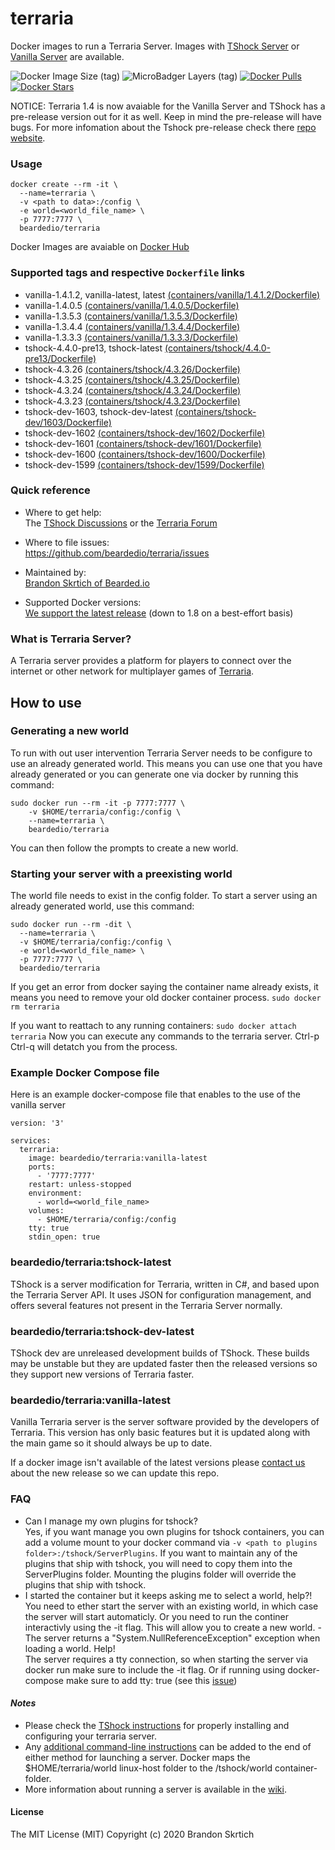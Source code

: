 # terraria

Docker images to run a Terraria Server. Images with [TShock Server](https://github.com/Pryaxis/TShock) or [Vanilla Server](https://terraria.gamepedia.com/Server) are available.


![Docker Image Size (tag)](https://img.shields.io/docker/image-size/beardedio/terraria/latest) ![MicroBadger Layers (tag)](https://img.shields.io/microbadger/layers/beardedio/terraria/latest) [![Docker Pulls](https://img.shields.io/docker/pulls/beardedio/terraria.svg)]() [![Docker Stars](https://img.shields.io/docker/stars/beardedio/terraria.svg)]()

NOTICE: Terraria 1.4 is now avaiable for the Vanilla Server and TShock has a pre-release version out for it as well. Keep in mind the pre-release will have bugs. For more infomation about the Tshock pre-release check there [repo website](https://github.com/Pryaxis/TShock#readme).

### Usage
```
docker create --rm -it \
  --name=terraria \
  -v <path to data>:/config \
  -e world=<world_file_name> \
  -p 7777:7777 \
  beardedio/terraria
```

Docker Images are avaiable on [Docker Hub](https://hub.docker.com/r/beardedio/terraria)

### Supported tags and respective `Dockerfile` links
* vanilla-1.4.1.2, vanilla-latest, latest [(containers/vanilla/1.4.1.2/Dockerfile)](https://github.com/beardedio/terraria/blob/master/containers/vanilla/1.4.1.2/Dockerfile)
* vanilla-1.4.0.5 [(containers/vanilla/1.4.0.5/Dockerfile)](https://github.com/beardedio/terraria/blob/master/containers/vanilla/1.4.0.5/Dockerfile)
* vanilla-1.3.5.3 [(containers/vanilla/1.3.5.3/Dockerfile)](https://github.com/beardedio/terraria/blob/master/containers/vanilla/1.3.5.3/Dockerfile)
* vanilla-1.3.4.4 [(containers/vanilla/1.3.4.4/Dockerfile)](https://github.com/beardedio/terraria/blob/master/containers/vanilla/1.3.4.4/Dockerfile)
* vanilla-1.3.3.3 [(containers/vanilla/1.3.3.3/Dockerfile)](https://github.com/beardedio/terraria/blob/master/containers/vanilla/1.3.3.3/Dockerfile)
* tshock-4.4.0-pre13, tshock-latest [(containers/tshock/4.4.0-pre13/Dockerfile)](https://github.com/beardedio/terraria/blob/master/containers/tshock/4.4.0-pre13/Dockerfile)
* tshock-4.3.26 [(containers/tshock/4.3.26/Dockerfile)](https://github.com/beardedio/terraria/blob/master/containers/tshock/4.3.26/Dockerfile)
* tshock-4.3.25 [(containers/tshock/4.3.25/Dockerfile)](https://github.com/beardedio/terraria/blob/master/containers/tshock/4.3.25/Dockerfile)
* tshock-4.3.24 [(containers/tshock/4.3.24/Dockerfile)](https://github.com/beardedio/terraria/blob/master/containers/tshock/4.3.24/Dockerfile)
* tshock-4.3.23 [(containers/tshock/4.3.23/Dockerfile)](https://github.com/beardedio/terraria/blob/master/containers/tshock/4.3.23/Dockerfile)
* tshock-dev-1603, tshock-dev-latest [(containers/tshock-dev/1603/Dockerfile)](https://github.com/beardedio/terraria/blob/master/containers/tshock-dev/1603/Dockerfile)
* tshock-dev-1602 [(containers/tshock-dev/1602/Dockerfile)](https://github.com/beardedio/terraria/blob/master/containers/tshock-dev/1602/Dockerfile)
* tshock-dev-1601 [(containers/tshock-dev/1601/Dockerfile)](https://github.com/beardedio/terraria/blob/master/containers/tshock-dev/1601/Dockerfile)
* tshock-dev-1600 [(containers/tshock-dev/1600/Dockerfile)](https://github.com/beardedio/terraria/blob/master/containers/tshock-dev/1600/Dockerfile)
* tshock-dev-1599 [(containers/tshock-dev/1599/Dockerfile)](https://github.com/beardedio/terraria/blob/master/containers/tshock-dev/1599/Dockerfile)

### Quick reference
- Where to get help:\
The [TShock Discussions](https://github.com/Pryaxis/TShock/discussions) or the [Terraria Forum](https://forums.terraria.org/index.php?forums/)

- Where to file issues:\
https://github.com/beardedio/terraria/issues

- Maintained by:\
[Brandon Skrtich of Bearded.io](https://www.bearded.io/#footer)

- Supported Docker versions:\
[We support the latest release](https://github.com/docker/docker-ce/releases/latest) (down to 1.8 on a best-effort basis)

### What is Terraria Server?
A Terraria server provides a platform for players to connect over the internet or other network for multiplayer games of [Terraria](https://terraria.org/).

## How to use

### Generating a new world
To run with out user intervention Terraria Server needs to be configure to use an already generated world. This means you can use one that you have already generated or you can generate one via docker by running this command:
```
sudo docker run --rm -it -p 7777:7777 \
    -v $HOME/terraria/config:/config \
    --name=terraria \
    beardedio/terraria
```
You can then follow the prompts to create a new world.

### Starting your server with a preexisting world
The world file needs to exist in the config folder.
To start a server using an already generated world, use this command:
```
sudo docker run --rm -dit \
  --name=terraria \
  -v $HOME/terraria/config:/config \
  -e world=<world_file_name> \
  -p 7777:7777 \
  beardedio/terraria
```

If you get an error from docker saying the container name already exists, it means you need to remove your old docker container process.
`sudo docker rm terraria`

If you want to reattach to any running containers:
`sudo docker attach terraria`
Now you can execute any commands to the terraria server. Ctrl-p Ctrl-q will detatch you from the process.

### Example Docker Compose file
Here is an example docker-compose file that enables to the use of the vanilla server
```
version: '3'

services:
  terraria:
    image: beardedio/terraria:vanilla-latest
    ports:
      - '7777:7777'
    restart: unless-stopped
    environment:
      - world=<world_file_name>
    volumes:
      - $HOME/terraria/config:/config
    tty: true
    stdin_open: true
```

### beardedio/terraria:tshock-latest
TShock is a server modification for Terraria, written in C#, and based upon the Terraria Server API. It uses JSON for configuration management, and offers several features not present in the Terraria Server normally.

### beardedio/terraria:tshock-dev-latest
TShock dev are unreleased development builds of TShock. These builds may be unstable but they are updated faster then the released versions so they support new versions of Terraria faster.

### beardedio/terraria:vanilla-latest
Vanilla Terraria server is the server software provided by the developers of Terraria. This version has only basic features but it is updated along with the main game so it should always be up to date.

If a docker image isn't available of the latest versions please [contact us](https://www.bearded.io/#footer) about the new release so we can update this repo.

### FAQ
- Can I manage my own plugins for tshock?\
Yes, if you want manage you own plugins for tshock containers, you can add a volume mount to your docker command via `-v <path to plugins folder>:/tshock/ServerPlugins`. If you want to maintain any of the plugins that ship with tshock, you will need to copy them into the ServerPlugins folder. Mounting the plugins folder will override the plugins that ship with tshock.
- I started the container but it keeps asking me to select a world, help?!\
You need to ether start the server with an existing world, in which case the server will start automaticly. Or you need to run the continer interactivly using the -it flag. This will allow you to create a new world.
-The server returns a "System.NullReferenceException" exception when loading a world. Help!\
The server requires a tty connection, so when starting the server via docker run make sure to include the -it flag. Or if running using docker-compose make sure to add tty: true (see this [issue](https://github.com/beardedio/terraria/issues/7))

#### *Notes*
* Please check the [TShock instructions](https://tshock.readme.io/docs/getting-started) for properly installing and configuring your terraria server.
* Any [additional command-line instructions](https://tshock.readme.io/docs/command-line-parameters) can be added to the end of either method for launching a server.  Docker maps the $HOME/terraria/world linux-host folder to the /tshock/world container-folder.
* More information about running a server is available in the [wiki](https://terraria.gamepedia.com/Server).

#### License

The MIT License (MIT)
Copyright (c) 2020 Brandon Skrtich

